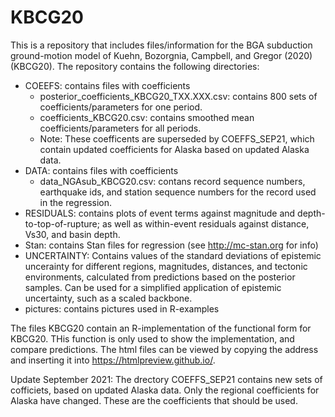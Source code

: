 # KBCG20

This is a repository that includes files/information for the BGA subduction ground-motion model of Kuehn, Bozorgnia, Campbell, and Gregor (2020) (KBCG20). The repository contains the following directories:

* COEEFS: contains files with coefficients
  * posterior_coefficients_KBCG20_TXX.XXX.csv: contains 800 sets of coefficients/parameters for one period.
  * coefficients_KBCG20.csv: contains smoothed mean coefficients/parameters for all periods.
  * Note: These coefficents are superseded by COEFFS_SEP21, which contain updated coefficients for Alaska based on updated Alaska data.
* DATA: contains files with coefficients
  * data_NGAsub_KBCG20.csv: contans record sequence numbers, earthquake ids, and station sequence numbers for the record used in the regression.
* RESIDUALS: contains plots of event terms against magnitude and depth-to-top-of-rupture; as well as within-event residuals against distance, Vs30, and basin depth.
* Stan: contains Stan files for regression (see http://mc-stan.org for info)
* UNCERTAINTY: Contains values of the standard deviations of epistemic uncerainty for different regions, magnitudes, distances, and tectonic environments, calculated from predictions based on the posterior samples. Can be used for a simplified application of epistemic uncertainty, such as a scaled backbone.
* pictures: contains pictures used in R-examples

The files KBCG20 contain an R-implementation of the functional form for KBCG20. THis function is only used to show the implementation, and compare predictions.
The html files can be viewed by copying the address and inserting it into https://htmlpreview.github.io/.

Update September 2021:
The drectory COEFFS_SEP21 contains new sets of cofficiets, based on updated Alaska data.
Only the regional coefficients for Alaska have changed.
These are the coefficients that should be used.
